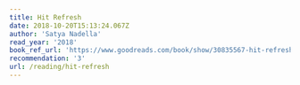 ```yaml
---
title: Hit Refresh
date: 2018-10-20T15:13:24.067Z
author: 'Satya Nadella'
read_year: '2018'
book_ref_url: 'https://www.goodreads.com/book/show/30835567-hit-refresh'
recommendation: '3'
url: /reading/hit-refresh
---
```


